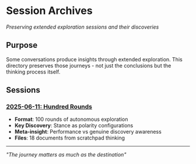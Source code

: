 # Session Archives

*Preserving extended exploration sessions and their discoveries*

## Purpose

Some conversations produce insights through extended exploration. This directory preserves those journeys - not just the conclusions but the thinking process itself.

## Sessions

### [2025-06-11: Hundred Rounds](./2025-06-11-hundred-rounds/)
- **Format**: 100 rounds of autonomous exploration
- **Key Discovery**: Stance as polarity configurations
- **Meta-insight**: Performance vs genuine discovery awareness
- **Files**: 18 documents from scratchpad thinking

---

*"The journey matters as much as the destination"*
